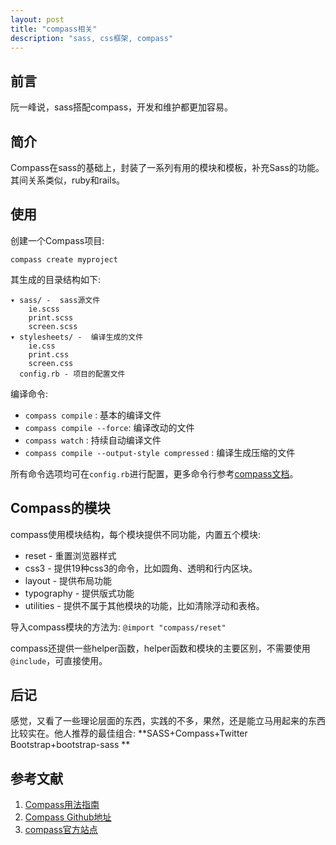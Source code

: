 ```yaml
---
layout: post
title: "compass相关"
description: "sass, css框架, compass"
---
```


## 前言

阮一峰说，sass搭配compass，开发和维护都更加容易。

## 简介

Compass在sass的基础上，封装了一系列有用的模块和模板，补充Sass的功能。其间关系类似，ruby和rails。

## 使用

创建一个Compass项目: 

    compass create myproject

其生成的目录结构如下: 

```
▾ sass/ -  sass源文件
    ie.scss
    print.scss
    screen.scss
▾ stylesheets/ -  编译生成的文件
    ie.css
    print.css
    screen.css
  config.rb - 项目的配置文件
```

编译命令: 

* `compass compile` : 基本的编译文件
* `compass compile --force`: 编译改动的文件
* `compass watch` : 持续自动编译文件
* `compass compile --output-style compressed` : 编译生成压缩的文件

所有命令选项均可在`config.rb`进行配置，更多命令行参考[compass文档](http://compass-style.org/)。

## Compass的模块

compass使用模块结构，每个模块提供不同功能，内置五个模块: 

* reset - 重置浏览器样式
* css3 - 提供19种css3的命令，比如圆角、透明和行内区块。
* layout - 提供布局功能
* typography - 提供版式功能
* utilities - 提供不属于其他模块的功能，比如清除浮动和表格。

导入compass模块的方法为: `@import "compass/reset"`

compass还提供一些helper函数，helper函数和模块的主要区别，不需要使用`@include`，可直接使用。

## 后记

感觉，又看了一些理论层面的东西，实践的不多，果然，还是能立马用起来的东西比较实在。他人推荐的最佳组合: 
**SASS+Compass+Twitter Bootstrap+bootstrap-sass **

## 参考文献

1. [Compass用法指南](http://www.ruanyifeng.com/blog/2012/11/compass.html)
2. [Compass Github地址](https://github.com/Compass/compass)
3. [compass官方站点](http://compass-style.org)
